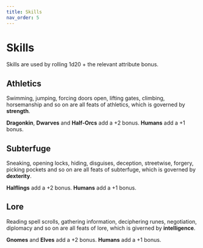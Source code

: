 ```yaml
---
title: Skills
nav_order: 5
---
```


# Skills
Skills are used by rolling 1d20 + the relevant attribute bonus.

## Athletics
Swimming, jumping, forcing doors open, lifting gates, climbing, horsemanship and so on are all feats of athletics, which is governed by **strength**.

**Dragonkin**, **Dwarves** and **Half-Orcs** add a +2 bonus. **Humans** add a +1 bonus.

## Subterfuge
Sneaking, opening locks, hiding, disguises, deception, streetwise, forgery, picking pockets and so on are all feats of subterfuge, which is governed by **dexterity**.

**Halflings** add a +2 bonus. **Humans** add a +1 bonus.

## Lore
Reading spell scrolls, gathering information, deciphering runes, negotiation, 
diplomacy and so on are all feats of lore, which is giverned by **intelligence**.

**Gnomes** and **Elves** add a +2 bonus. **Humans** add a +1 bonus.